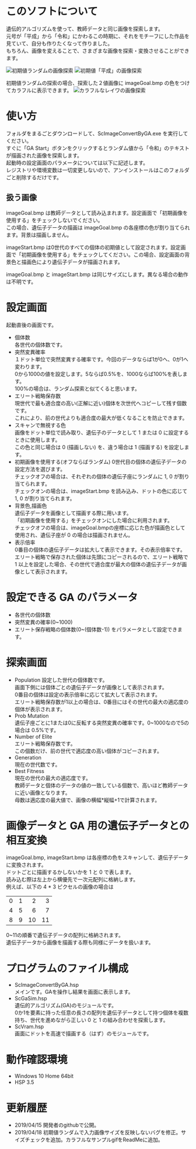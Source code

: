 # このソフトについて
遺伝的アルゴリズムを使って、教師データと同じ画像を探索します。  
元号が「平成」から「令和」にかわるこの時期に、それをモチーフにした作品を見ていて、自分も作りたくなって作りました。  
もちろん、画像を変えることで、さまざまな画像を探索・変換させることができます。  

![初期値ランダムの画像探索](ReadMeResource/初期値ランダムの画像探索.gif)
![初期値「平成」の画像探索](ReadMeResource/初期値「平成」の画像探索.gif)

初期値ランダムの探索の場合、探索した２値画像に imageGoal.bmp の色をつけてカラフルに表示できます。
![カラフルなレイワの画像探索](ReadMeResource/カラフルなレイワの画像探索.gif)

# 使い方
フォルダをまるごとダウンロードして、ScImageConvertByGA.exe を実行してください。  
すぐに「GA Start」ボタンをクリックするとランダム値から「令和」のテキストが描画された画像を探索します。  
起動時の設定画面のパラメータについては以下に記述します。  
レジストリや環境変数は一切変更しないので、アンインストールはこのフォルダごと削除するだけです。

## 扱う画像
imageGoal.bmp は教師データとして読み込まれます。設定画面で「初期画像を使用する」をチェックしないでください。  
この場合、遺伝子データの描画は imageGoal.bmp の各座標の色が割り当てられます。背景は描画しません。  

imageStart.bmp は0世代のすべての個体の初期値として設定されます。設定画面で「初期画像を使用する」をチェックしてください。この場合、設定画面の背景色と描画色により遺伝子データが描画されます。

imageGoal.bmp と imageStart.bmp は同じサイズにします。異なる場合の動作は不明です。

# 設定画面
起動直後の画面です。  

* 個体数  
各世代の個体数です。
* 突然変異確率  
１ドット単位で突然変異する確率です。今回のデータならば1が0へ、0が1へ変わります。  
0から1000の値を設定します。5ならば0.5%を、1000ならば100%を表します。  
100%の場合は、ランダム探索と似てくると思います。
* エリート戦略保存数  
現世代で最も適合度の高い(正解に近い)個体を次世代へコピーして残す個数です。  
これにより、前の世代よりも適合度の最大が低くなることを防止できます。
* スキャンで無視する色  
画像をドット単位で読み取り、遺伝子のデータとして 1 または 0 に設定するときに使用します。  
この色と同じ場合は 0 (描画しない) を、違う場合は 1 (描画する) を設定します。
* 初期画像を使用する(オフならばランダム)
0世代目の個体の遺伝子データの設定方法を選びます。  
チェックオフの場合は、それぞれの個体の遺伝子座にランダムに 1, 0 が割り当てられます。  
チェックオンの場合は、imageStart.bmp を読み込み、ドットの色に応じて 1, 0 が割り当てられます。
* 背景色,描画色  
遺伝子データを画像として描画する際に用います。  
「初期画像を使用する」をチェックオンにした場合に利用されます。  
チェックオフの場合は、imageGoal.bmpの座標に応じた色が描画色として使用され、遺伝子座が 0 の場合は描画されません。
* 表示倍率  
0番目の個体の遺伝子データは拡大して表示できます。その表示倍率です。  
エリート戦略で保存された個体は先頭にコピーされるので、エリート戦略で 1 以上を設定した場合、その世代で適合度が最大の個体の遺伝子データが画像として表示されます。

# 設定できる GA のパラメータ
* 各世代の個体数
* 突然変異の確率(0~1000)
* エリート保存戦略の個体数(0~(個体数-1))
をパラメータとして設定できます。

# 探索画面
* Population
設定した世代の個体数です。  
画面下側には個体ごとの遺伝子データが画像として表示されます。  
0番目の個体は設定の表示倍率に応じて拡大して表示されます。  
エリート戦略保存数が1以上の場合は、0番目にはその世代の最大の適応度の個体が表示されます。  
* Prob Mutation  
遺伝子座ごとに1または0に反転する突然変異の確率です。0~1000なので5の場合は 0.5%です。  
* Number of Elite  
エリート戦略保存数です。  
この個数だけ、前の世代で適応度の高い個体がコピーされます。  
* Generation  
現在の世代数です。
* Best Fitness  
現在の世代の最大の適応度です。  
教師データと個体のデータの値の一致している個数で、高いほど教師データに近い画像となります。  
母数は適応度の最大値で、画像の横幅*縦幅+1で計算されます。

# 画像データと GA 用の遺伝子データとの相互変換
imageGoal.bmp, imageStart.bmp は各座標の色をスキャンして、遺伝子データに変換されます。  
ドットごとに描画するかしないかを 1 と 0 で表します。  
読み込む際は左上から横優先で一次元配列に格納します。  
例えば、以下の 4 * 3 ピクセルの画像の場合は    

|||||
|---:|---:|---:|---:|
|0|1|2|3|
|4|5|6|7|
|8|9|10|11|

0~11の順番で遺伝子データの配列に格納されます。  
遺伝子データから画像を描画する際も同様にデータを扱います。

# プログラムのファイル構成
* ScImageConvertByGA.hsp  
メインです。GAを操作し結果を画面に表示します。
* ScGaSim.hsp  
遺伝的アルゴリズム(GA)のモジュールです。  
0か1を要素に持った任意の長さの配列を遺伝子データとして持つ個体を複数持ち、世代を進めながら正しい 0 と 1 の組み合わせを探索します。
* ScVram.hsp  
画面にドットを高速で描画する（はず）のモジュールです。

# 動作確認環境
* Windows 10 Home 64bit
* HSP 3.5

# 更新履歴
* 2019/04/15 開発者のgithubで公開。
* 2019/04/18 初期値ランダムで入力画像サイズを反映しないバグを修正。サイズチェックを追加。カラフルなサンプルgifをReadMeに追加。
